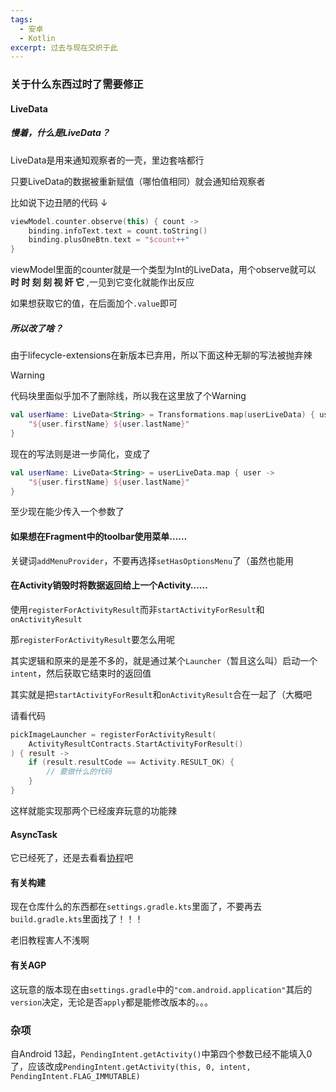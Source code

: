 ```yaml
---
tags:
  - 安卓
  - Kotlin
excerpt: 过去与现在交织于此
---
```

### 关于什么东西过时了需要修正

#### LiveData

##### 慢着，什么是**LiveData**？

LiveData是用来通知观察者的一壳，里边套啥都行

只要LiveData的数据被重新赋值（哪怕值相同）就会通知给观察者

比如说下边丑陋的代码 ↓

```kotlin
viewModel.counter.observe(this) { count ->
    binding.infoText.text = count.toString()
    binding.plusOneBtn.text = "$count++"
}
```

viewModel里面的counter就是一个类型为Int的LiveData，用个observe就可以 **时 时 刻 刻 视 奸 它** ,一见到它变化就能作出反应

如果想获取它的值，在后面加个`.value`即可

##### 所以改了啥？

由于lifecycle-extensions在新版本已弃用，所以下面这种无聊的写法被抛弃辣

> [!WARNING]
>
> 代码块里面似乎加不了删除线，所以我在这里放了个Warning

```kotlin
val userName: LiveData<String> = Transformations.map(userLiveData) { user ->
    "${user.firstName} ${user.lastName}"
}
```

现在的写法则是进一步简化，变成了

```kotlin
val userName: LiveData<String> = userLiveData.map { user ->
    "${user.firstName} ${user.lastName}"
}
```

至少现在能少传入一个参数了



#### 如果想在Fragment中的toolbar使用菜单……

关键词`addMenuProvider`，不要再选择`setHasOptionsMenu`了（虽然也能用

#### 在Activity销毁时将数据返回给上一个Activity……

使用`registerForActivityResult`而非`startActivityForResult`和`onActivityResult`

那`registerForActivityResult`要怎么用呢

其实逻辑和原来的是差不多的，就是通过某个`Launcher`（暂且这么叫）启动一个`intent`，然后获取它结束时的返回值

其实就是把`startActivityForResult`和`onActivityResult`合在一起了（大概吧

请看代码

```kotlin
pickImageLauncher = registerForActivityResult(
    ActivityResultContracts.StartActivityForResult()
) { result ->
    if (result.resultCode == Activity.RESULT_OK) {
        // 要做什么的代码
    }
}
```

这样就能实现那两个已经废弃玩意的功能辣

#### AsyncTask

它已经死了，还是去看看[协程](2024-12-23-是协程不是携程.md)吧


#### 有关构建
现在仓库什么的东西都在`settings.gradle.kts`里面了，不要再去`build.gradle.kts`里面找了！！！

老旧教程害人不浅啊

#### 有关AGP

这玩意的版本现在由`settings.gradle`中的`"com.android.application"`其后的`version`决定，无论是否`apply`都是能修改版本的。。。

### 杂项

自Android 13起，`PendingIntent.getActivity()`中第四个参数已经不能填入0了，应该改成`PendingIntent.getActivity(this, 0, intent, PendingIntent.FLAG_IMMUTABLE)`

